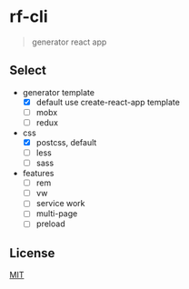 # rf-cli

> generator react app

## Select

- generator template
  - [x] default use create-react-app template
  - [ ] mobx
  - [ ] redux
- css
  - [x] postcss, default
  - [ ] less
  - [ ] sass
- features
  - [ ] rem
  - [ ] vw
  - [ ] service work
  - [ ] multi-page
  - [ ] preload

## License

[MIT]()

